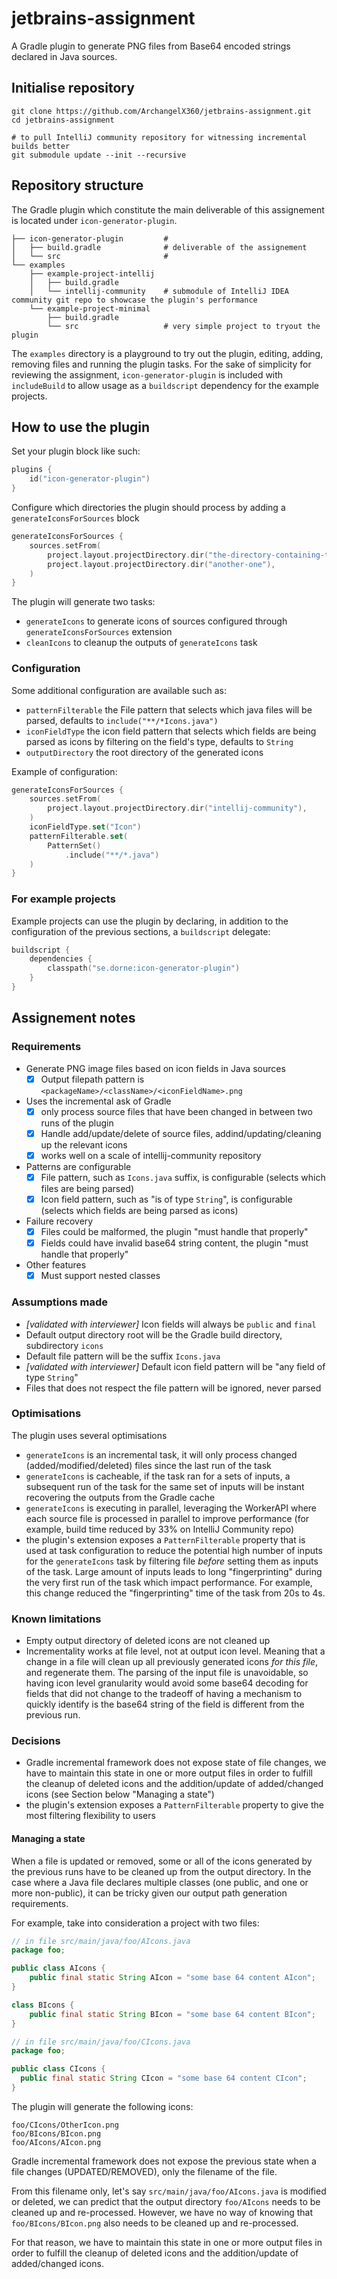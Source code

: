 # jetbrains-assignment

A Gradle plugin to generate PNG files from Base64 encoded strings declared in Java sources.

## Initialise repository

```
git clone https://github.com/ArchangelX360/jetbrains-assignment.git
cd jetbrains-assignment

# to pull IntelliJ community repository for witnessing incremental builds better
git submodule update --init --recursive
```

## Repository structure

The Gradle plugin which constitute the main deliverable of this assignement is located under `icon-generator-plugin`.

```
├── icon-generator-plugin         #
│   ├── build.gradle              # deliverable of the assignement
│   └── src                       #
└── examples
    ├── example-project-intellij
    │   ├── build.gradle
    │   └── intellij-community    # submodule of IntelliJ IDEA community git repo to showcase the plugin's performance
    └── example-project-minimal
        ├── build.gradle
        └── src                   # very simple project to tryout the plugin

```

The `examples` directory is a playground to try out the plugin, editing, adding, removing files and running the plugin 
tasks.
For the sake of simplicity for reviewing the assignment, `icon-generator-plugin` is included with `includeBuild` to 
allow usage as a `buildscript` dependency for the example projects. 

## How to use the plugin

Set your plugin block like such:
```kotlin
plugins {
    id("icon-generator-plugin")
}
```

Configure which directories the plugin should process by adding a `generateIconsForSources` block
```kotlin
generateIconsForSources {
    sources.setFrom(
        project.layout.projectDirectory.dir("the-directory-containing-the-sources-you-want-to-process"),
        project.layout.projectDirectory.dir("another-one"),
    )
}
```

The plugin will generate two tasks:
- `generateIcons` to generate icons of sources configured through `generateIconsForSources` extension
- `cleanIcons` to cleanup the outputs of `generateIcons` task

### Configuration

Some additional configuration are available such as:
- `patternFilterable` the File pattern that selects which java files will be parsed, defaults to `include("**/*Icons.java")`
- `iconFieldType` the icon field pattern that selects which fields are being parsed as icons by filtering on the field's
  type, defaults to `String`
- `outputDirectory` the root directory of the generated icons

Example of configuration:
```kotlin
generateIconsForSources {
    sources.setFrom(
        project.layout.projectDirectory.dir("intellij-community"),
    )
    iconFieldType.set("Icon")
    patternFilterable.set(
        PatternSet()
            .include("**/*.java")
    )
}
```

### For example projects

Example projects can use the plugin by declaring, in addition to the configuration of the previous sections, a 
`buildscript` delegate:
```kotlin
buildscript {
    dependencies {
        classpath("se.dorne:icon-generator-plugin")
    }
}
```

## Assignement notes

### Requirements

- Generate PNG image files based on icon fields in Java sources
  - [x] Output filepath pattern is `<packageName>/<className>/<iconFieldName>.png`
- Uses the incremental ask of Gradle
  - [x] only process source files that have been changed in between two runs of the plugin
  - [x] Handle add/update/delete of source files, addind/updating/cleaning up the relevant icons
  - [x] works well on a scale of intellij-community repository
- Patterns are configurable
  - [x] File pattern, such as `Icons.java` suffix, is configurable (selects which files are being parsed)
  - [x] Icon field pattern, such as "is of type `String`",  is configurable (selects which fields are being parsed as
    icons)
- Failure recovery
  - [x] Files could be malformed, the plugin "must handle that properly"
  - [x] Fields could have invalid base64 string content, the plugin "must handle that properly"
- Other features
  - [x] Must support nested classes

### Assumptions made

- *[validated with interviewer]* Icon fields will always be `public` and `final`
- Default output directory root will be the Gradle build directory, subdirectory `icons`
- Default file pattern will be the suffix `Icons.java`
- *[validated with interviewer]* Default icon field pattern will be "any field of type `String`"
- Files that does not respect the file pattern will be ignored, never parsed

### Optimisations

The plugin uses several optimisations
- `generateIcons` is an incremental task, it will only process changed (added/modified/deleted) files since the last run 
  of the task
- `generateIcons` is cacheable, if the task ran for a sets of inputs, a subsequent run of the task for the same set of 
  inputs will be instant recovering the outputs from the Gradle cache
- `generateIcons` is executing in parallel, leveraging the WorkerAPI where each source file is processed in parallel to
  improve performance (for example, build time reduced by 33% on IntelliJ Community repo)
- the plugin's extension exposes a `PatternFilterable` property that is used at task configuration to reduce the
  potential high number of inputs for the `generateIcons` task by filtering file *before* setting them as inputs of the
  task. Large amount of inputs leads to long "fingerprinting" during the very first run of the task which impact
  performance. For example, this change reduced the "fingerprinting" time of the task from 20s to 4s.

### Known limitations

- Empty output directory of deleted icons are not cleaned up
- Incrementality works at file level, not at output icon level. Meaning that a change in a file will clean up all
  previously generated icons _for this file_, and regenerate them. The parsing of the input file is unavoidable, so
  having icon level granularity would avoid some base64 decoding for fields that did not change to the tradeoff of
  having a mechanism to quickly identify is the base64 string of the field is different from the previous run.

### Decisions

- Gradle incremental framework does not expose state of file changes, we have to maintain this state in one or more
  output files in order to fulfill the cleanup of deleted icons and the addition/update of added/changed icons (see
  Section below "Managing a state")
- the plugin's extension exposes a `PatternFilterable` property to give the most filtering flexibility to users

#### Managing a state

When a file is updated or removed, some or all of the icons generated by the previous runs have to be cleaned up from
the output directory.
In the case where a Java file declares multiple classes (one public, and one or more non-public), it can be tricky
given our output path generation requirements.

For example, take into consideration a project with two files:

```java
// in file src/main/java/foo/AIcons.java
package foo;

public class AIcons {
    public final static String AIcon = "some base 64 content AIcon";
}

class BIcons {
    public final static String BIcon = "some base 64 content BIcon";
}
```
```java
// in file src/main/java/foo/CIcons.java
package foo;

public class CIcons {
  public final static String CIcon = "some base 64 content CIcon";
}
```

The plugin will generate the following icons:
```
foo/CIcons/OtherIcon.png
foo/BIcons/BIcon.png
foo/AIcons/AIcon.png
```

Gradle incremental framework does not expose the previous state when a file changes (UPDATED/REMOVED), only the
filename of the file.

From this filename only, let's say `src/main/java/foo/AIcons.java` is modified or deleted, we can predict that the
output directory `foo/AIcons` needs to be cleaned up and re-processed.
However, we have no way of knowing that `foo/BIcons/BIcon.png` also needs to be cleaned up and re-processed.

For that reason, we have to maintain this state in one or more output files in order to fulfill the cleanup of deleted
icons and the addition/update of added/changed icons.
